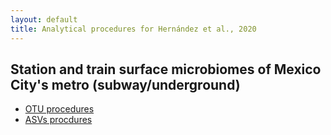 ```yaml
---
layout: default
title: Analytical procedures for Hernández et al., 2020 
---
```


## Station and train surface microbiomes of Mexico City's metro (subway/underground)

- [OTU procedures](metro_LDA.html)
- [ASVs procdures](phyloseq_ASVs.html)
